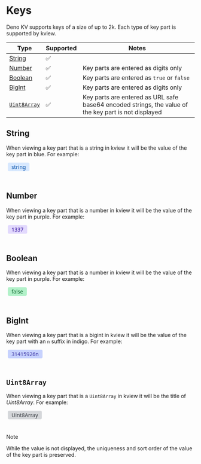# Keys

Deno KV supports keys of a size of up to 2k. Each type of key part is supported
by kview.

| Type                        | Supported | Notes                                                                                                |
| --------------------------- | --------- | ---------------------------------------------------------------------------------------------------- |
| [String](#string)           | ✅        |                                                                                                      |
| [Number](#number)           | ✅        | Key parts are entered as digits only                                                                 |
| [Boolean](#boolean)         | ✅        | Key parts are entered as `true` or `false`                                                           |
| [BigInt](#bigint)           | ✅        | Key parts are entered as digits only                                                                 |
| [`Uint8Array`](#uint8array) | ✅        | Key parts are entered as URL safe base64 encoded strings, the value of the key part is not displayed |

## String

When viewing a key part that is a string in kview it will be the value of the
key part in blue. For example:

<li style="    -webkit-text-size-adjust: 100%;
    tab-size: 4;
    font-family: Nanum Gothic, ui-sans-serif, system-ui, -apple-system, system-ui, Segoe UI, Roboto, Helvetica Neue, Arial, Noto Sans, sans-serif, Apple Color Emoji, Segoe UI Emoji, Segoe UI Symbol, Noto Color Emoji;
    font-feature-settings: normal;
    font-variation-settings: normal;
    -webkit-tap-highlight-color: transparent;
    line-height: inherit;
    -webkit-font-smoothing: antialiased;
    list-style: none;
    white-space: nowrap;
    --tw-border-spacing-x: 0;
    --tw-border-spacing-y: 0;
    --tw-translate-x: 0;
    --tw-translate-y: 0;
    --tw-rotate: 0;
    --tw-skew-x: 0;
    --tw-skew-y: 0;
    --tw-scale-x: 1;
    --tw-scale-y: 1;
    --tw-pan-x: ;
    --tw-pan-y: ;
    --tw-pinch-zoom: ;
    --tw-scroll-snap-strictness: proximity;
    --tw-gradient-from-position: ;
    --tw-gradient-via-position: ;
    --tw-gradient-to-position: ;
    --tw-ordinal: ;
    --tw-slashed-zero: ;
    --tw-numeric-figure: ;
    --tw-numeric-spacing: ;
    --tw-numeric-fraction: ;
    --tw-ring-inset: ;
    --tw-ring-offset-width: 0px;
    --tw-ring-offset-color: #fff;
    --tw-ring-color: rgb(96 165 250 / 0.5);
    --tw-ring-offset-shadow: 0 0 #0000;
    --tw-ring-shadow: 0 0 #0000;
    --tw-shadow: 0 0 #0000;
    --tw-shadow-colored: 0 0 #0000;
    --tw-blur: ;
    --tw-brightness: ;
    --tw-contrast: ;
    --tw-grayscale: ;
    --tw-hue-rotate: ;
    --tw-invert: ;
    --tw-saturate: ;
    --tw-sepia: ;
    --tw-drop-shadow: ;
    --tw-backdrop-blur: ;
    --tw-backdrop-brightness: ;
    --tw-backdrop-contrast: ;
    --tw-backdrop-grayscale: ;
    --tw-backdrop-hue-rotate: ;
    --tw-backdrop-invert: ;
    --tw-backdrop-opacity: ;
    --tw-backdrop-saturate: ;
    --tw-backdrop-sepia: ;
    --tw-contain-size: ;
    --tw-contain-layout: ;
    --tw-contain-paint: ;
    --tw-contain-style: ;
    box-sizing: border-box;
    border-width: 0;
    border-style: solid;
    border-color: #D5D7DA;
    margin-left: 0.25rem;
    margin-right: 0.25rem;
    margin-bottom: 1.5rem;
    display: inline-block;
    width: fit-content;
    border-radius: 0.25rem;
    --tw-bg-opacity: 1;
    background-color: rgb(215 232 254 / var(--tw-bg-opacity));
    padding-left: 0.625rem;
    padding-right: 0.625rem;
    padding-top: 0.125rem;
    padding-bottom: 0.125rem;
    font-weight: 500;
    --tw-text-opacity: 1;
    color: rgb(5 80 172 / var(--tw-text-opacity));">string</a></li>

## Number

When viewing a key part that is a number in kview it will be the value of the
key part in purple. For example:

<li style="    -webkit-text-size-adjust: 100%;
    tab-size: 4;
    font-family: Nanum Gothic, ui-sans-serif, system-ui, -apple-system, system-ui, Segoe UI, Roboto, Helvetica Neue, Arial, Noto Sans, sans-serif, Apple Color Emoji, Segoe UI Emoji, Segoe UI Symbol, Noto Color Emoji;
    font-feature-settings: normal;
    font-variation-settings: normal;
    -webkit-tap-highlight-color: transparent;
    line-height: inherit;
    -webkit-font-smoothing: antialiased;
    list-style: none;
    white-space: nowrap;
    --tw-border-spacing-x: 0;
    --tw-border-spacing-y: 0;
    --tw-translate-x: 0;
    --tw-translate-y: 0;
    --tw-rotate: 0;
    --tw-skew-x: 0;
    --tw-skew-y: 0;
    --tw-scale-x: 1;
    --tw-scale-y: 1;
    --tw-pan-x: ;
    --tw-pan-y: ;
    --tw-pinch-zoom: ;
    --tw-scroll-snap-strictness: proximity;
    --tw-gradient-from-position: ;
    --tw-gradient-via-position: ;
    --tw-gradient-to-position: ;
    --tw-ordinal: ;
    --tw-slashed-zero: ;
    --tw-numeric-figure: ;
    --tw-numeric-spacing: ;
    --tw-numeric-fraction: ;
    --tw-ring-inset: ;
    --tw-ring-offset-width: 0px;
    --tw-ring-offset-color: #fff;
    --tw-ring-color: rgb(96 165 250 / 0.5);
    --tw-ring-offset-shadow: 0 0 #0000;
    --tw-ring-shadow: 0 0 #0000;
    --tw-shadow: 0 0 #0000;
    --tw-shadow-colored: 0 0 #0000;
    --tw-blur: ;
    --tw-brightness: ;
    --tw-contrast: ;
    --tw-grayscale: ;
    --tw-hue-rotate: ;
    --tw-invert: ;
    --tw-saturate: ;
    --tw-sepia: ;
    --tw-drop-shadow: ;
    --tw-backdrop-blur: ;
    --tw-backdrop-brightness: ;
    --tw-backdrop-contrast: ;
    --tw-backdrop-grayscale: ;
    --tw-backdrop-hue-rotate: ;
    --tw-backdrop-invert: ;
    --tw-backdrop-opacity: ;
    --tw-backdrop-saturate: ;
    --tw-backdrop-sepia: ;
    --tw-contain-size: ;
    --tw-contain-layout: ;
    --tw-contain-paint: ;
    --tw-contain-style: ;
    box-sizing: border-box;
    border-width: 0;
    border-style: solid;
    border-color: #D5D7DA;
    margin-left: 0.25rem;
    margin-right: 0.25rem;
    margin-bottom: 1.5rem;
    display: inline-block;
    width: fit-content;
    border-radius: 0.25rem;
    --tw-bg-opacity: 1;
    background-color: rgb(226 217 253 / var(--tw-bg-opacity));
    padding-left: 0.625rem;
    padding-right: 0.625rem;
    padding-top: 0.125rem;
    padding-bottom: 0.125rem;
    font-weight: 500;
    --tw-text-opacity: 1;
    color: rgb(45 7 158 / var(--tw-text-opacity));">1337</li>

## Boolean

When viewing a key part that is a number in kview it will be the value of the
key part in purple. For example:

<li style="    -webkit-text-size-adjust: 100%;
    tab-size: 4;
    font-family: Nanum Gothic, ui-sans-serif, system-ui, -apple-system, system-ui, Segoe UI, Roboto, Helvetica Neue, Arial, Noto Sans, sans-serif, Apple Color Emoji, Segoe UI Emoji, Segoe UI Symbol, Noto Color Emoji;
    font-feature-settings: normal;
    font-variation-settings: normal;
    -webkit-tap-highlight-color: transparent;
    line-height: inherit;
    -webkit-font-smoothing: antialiased;
    list-style: none;
    --tw-divide-y-reverse: 0;
    --tw-divide-opacity: 1;
    --tw-border-spacing-x: 0;
    --tw-border-spacing-y: 0;
    --tw-translate-x: 0;
    --tw-translate-y: 0;
    --tw-rotate: 0;
    --tw-skew-x: 0;
    --tw-skew-y: 0;
    --tw-scale-x: 1;
    --tw-scale-y: 1;
    --tw-pan-x: ;
    --tw-pan-y: ;
    --tw-pinch-zoom: ;
    --tw-scroll-snap-strictness: proximity;
    --tw-gradient-from-position: ;
    --tw-gradient-via-position: ;
    --tw-gradient-to-position: ;
    --tw-ordinal: ;
    --tw-slashed-zero: ;
    --tw-numeric-figure: ;
    --tw-numeric-spacing: ;
    --tw-numeric-fraction: ;
    --tw-ring-inset: ;
    --tw-ring-offset-width: 0px;
    --tw-ring-offset-color: #fff;
    --tw-ring-color: rgb(96 165 250 / 0.5);
    --tw-ring-offset-shadow: 0 0 #0000;
    --tw-ring-shadow: 0 0 #0000;
    --tw-shadow: 0 0 #0000;
    --tw-shadow-colored: 0 0 #0000;
    --tw-blur: ;
    --tw-brightness: ;
    --tw-contrast: ;
    --tw-grayscale: ;
    --tw-hue-rotate: ;
    --tw-invert: ;
    --tw-saturate: ;
    --tw-sepia: ;
    --tw-drop-shadow: ;
    --tw-backdrop-blur: ;
    --tw-backdrop-brightness: ;
    --tw-backdrop-contrast: ;
    --tw-backdrop-grayscale: ;
    --tw-backdrop-hue-rotate: ;
    --tw-backdrop-invert: ;
    --tw-backdrop-opacity: ;
    --tw-backdrop-saturate: ;
    --tw-backdrop-sepia: ;
    --tw-contain-size: ;
    --tw-contain-layout: ;
    --tw-contain-paint: ;
    --tw-contain-style: ;
    box-sizing: border-box;
    border-width: 0;
    border-style: solid;
    border-color: #D5D7DA;
    margin-left: 0.25rem;
    margin-right: 0.25rem;
    margin-bottom: 1.5rem;
    display: inline-block;
    width: fit-content;
    border-radius: 0.25rem;
    --tw-bg-opacity: 1;
    background-color: rgb(178 241 201 / var(--tw-bg-opacity));
    padding-left: 0.625rem;
    padding-right: 0.625rem;
    padding-top: 0.125rem;
    padding-bottom: 0.125rem;
    font-weight: 500;
    --tw-text-opacity: 1;
    color: rgb(20 108 52 / var(--tw-text-opacity));">false</li>

## BigInt

When viewing a key part that is a bigint in kview it will be the value of the
key part with an `n` suffix in indigo. For example:

<li style="    -webkit-text-size-adjust: 100%;
    tab-size: 4;
    font-family: Nanum Gothic, ui-sans-serif, system-ui, -apple-system, system-ui, Segoe UI, Roboto, Helvetica Neue, Arial, Noto Sans, sans-serif, Apple Color Emoji, Segoe UI Emoji, Segoe UI Symbol, Noto Color Emoji;
    font-feature-settings: normal;
    font-variation-settings: normal;
    -webkit-tap-highlight-color: transparent;
    line-height: inherit;
    -webkit-font-smoothing: antialiased;
    list-style: none;
    --tw-divide-y-reverse: 0;
    --tw-divide-opacity: 1;
    --tw-border-spacing-x: 0;
    --tw-border-spacing-y: 0;
    --tw-translate-x: 0;
    --tw-translate-y: 0;
    --tw-rotate: 0;
    --tw-skew-x: 0;
    --tw-skew-y: 0;
    --tw-scale-x: 1;
    --tw-scale-y: 1;
    --tw-pan-x: ;
    --tw-pan-y: ;
    --tw-pinch-zoom: ;
    --tw-scroll-snap-strictness: proximity;
    --tw-gradient-from-position: ;
    --tw-gradient-via-position: ;
    --tw-gradient-to-position: ;
    --tw-ordinal: ;
    --tw-slashed-zero: ;
    --tw-numeric-figure: ;
    --tw-numeric-spacing: ;
    --tw-numeric-fraction: ;
    --tw-ring-inset: ;
    --tw-ring-offset-width: 0px;
    --tw-ring-offset-color: #fff;
    --tw-ring-color: rgb(96 165 250 / 0.5);
    --tw-ring-offset-shadow: 0 0 #0000;
    --tw-ring-shadow: 0 0 #0000;
    --tw-shadow: 0 0 #0000;
    --tw-shadow-colored: 0 0 #0000;
    --tw-blur: ;
    --tw-brightness: ;
    --tw-contrast: ;
    --tw-grayscale: ;
    --tw-hue-rotate: ;
    --tw-invert: ;
    --tw-saturate: ;
    --tw-sepia: ;
    --tw-drop-shadow: ;
    --tw-backdrop-blur: ;
    --tw-backdrop-brightness: ;
    --tw-backdrop-contrast: ;
    --tw-backdrop-grayscale: ;
    --tw-backdrop-hue-rotate: ;
    --tw-backdrop-invert: ;
    --tw-backdrop-opacity: ;
    --tw-backdrop-saturate: ;
    --tw-backdrop-sepia: ;
    --tw-contain-size: ;
    --tw-contain-layout: ;
    --tw-contain-paint: ;
    --tw-contain-style: ;
    box-sizing: border-box;
    border-width: 0;
    border-style: solid;
    border-color: #D5D7DA;
    margin-left: 0.25rem;
    margin-right: 0.25rem;
    margin-bottom: 1.5rem;
    display: inline-block;
    width: fit-content;
    border-radius: 0.25rem;
    --tw-bg-opacity: 1;
    background-color: rgb(199 210 254 / var(--tw-bg-opacity));
    padding-left: 0.625rem;
    padding-right: 0.625rem;
    padding-top: 0.125rem;
    padding-bottom: 0.125rem;
    font-weight: 500;
    --tw-text-opacity: 1;
    color: rgb(55 48 163 / var(--tw-text-opacity));">31415926n</li>

## `Uint8Array`

When viewing a key part that is a `Uint8Array` in kview it will be the title of
_Uint8Array_. For example:

<li style="    -webkit-text-size-adjust: 100%;
    tab-size: 4;
    font-family: Nanum Gothic, ui-sans-serif, system-ui, -apple-system, system-ui, Segoe UI, Roboto, Helvetica Neue, Arial, Noto Sans, sans-serif, Apple Color Emoji, Segoe UI Emoji, Segoe UI Symbol, Noto Color Emoji;
    font-feature-settings: normal;
    font-variation-settings: normal;
    -webkit-tap-highlight-color: transparent;
    line-height: inherit;
    -webkit-font-smoothing: antialiased;
    list-style: none;
    --tw-border-spacing-x: 0;
    --tw-border-spacing-y: 0;
    --tw-translate-x: 0;
    --tw-translate-y: 0;
    --tw-rotate: 0;
    --tw-skew-x: 0;
    --tw-skew-y: 0;
    --tw-scale-x: 1;
    --tw-scale-y: 1;
    --tw-pan-x: ;
    --tw-pan-y: ;
    --tw-pinch-zoom: ;
    --tw-scroll-snap-strictness: proximity;
    --tw-gradient-from-position: ;
    --tw-gradient-via-position: ;
    --tw-gradient-to-position: ;
    --tw-ordinal: ;
    --tw-slashed-zero: ;
    --tw-numeric-figure: ;
    --tw-numeric-spacing: ;
    --tw-numeric-fraction: ;
    --tw-ring-inset: ;
    --tw-ring-offset-width: 0px;
    --tw-ring-offset-color: #fff;
    --tw-ring-color: rgb(96 165 250 / 0.5);
    --tw-ring-offset-shadow: 0 0 #0000;
    --tw-ring-shadow: 0 0 #0000;
    --tw-shadow: 0 0 #0000;
    --tw-shadow-colored: 0 0 #0000;
    --tw-blur: ;
    --tw-brightness: ;
    --tw-contrast: ;
    --tw-grayscale: ;
    --tw-hue-rotate: ;
    --tw-invert: ;
    --tw-saturate: ;
    --tw-sepia: ;
    --tw-drop-shadow: ;
    --tw-backdrop-blur: ;
    --tw-backdrop-brightness: ;
    --tw-backdrop-contrast: ;
    --tw-backdrop-grayscale: ;
    --tw-backdrop-hue-rotate: ;
    --tw-backdrop-invert: ;
    --tw-backdrop-opacity: ;
    --tw-backdrop-saturate: ;
    --tw-backdrop-sepia: ;
    --tw-contain-size: ;
    --tw-contain-layout: ;
    --tw-contain-paint: ;
    --tw-contain-style: ;
    box-sizing: border-box;
    border-width: 0;
    border-style: solid;
    border-color: #D5D7DA;
    margin-left: 0.25rem;
    margin-right: 0.25rem;
    margin-bottom: 1.5rem;
    display: inline-block;
    width: fit-content;
    border-radius: 0.25rem;
    --tw-bg-opacity: 1;
    background-color: rgb(213 215 218 / var(--tw-bg-opacity));
    padding-left: 0.625rem;
    padding-right: 0.625rem;
    padding-top: 0.125rem;
    padding-bottom: 0.125rem;
    font-weight: 500;
    --tw-text-opacity: 1;
    color: rgb(58 62 67 / var(--tw-text-opacity));">Uint8Array</li>

> [!NOTE]
> While the value is not displayed, the uniqueness and sort order of the value
> of the key part is preserved.
